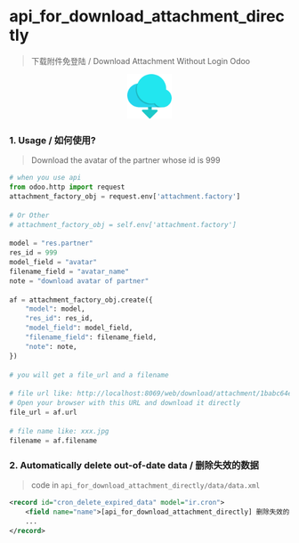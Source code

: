 # api_for_download_attachment_directly

> 下载附件免登陆 / Download Attachment Without Login Odoo

<div align=center>
  <img src="static/description/icon.png" width="80"/>
</div>

### 1. Usage / 如何使用?

> Download the avatar of the partner whose id is 999 

```python
# when you use api
from odoo.http import request
attachment_factory_obj = request.env['attachment.factory']

# Or Other
# attachment_factory_obj = self.env['attachment.factory']

model = "res.partner"
res_id = 999
model_field = "avatar"
filename_field = "avatar_name"
note = "download avatar of partner"

af = attachment_factory_obj.create({
    "model": model,
    "res_id": res_id,
    "model_field": model_field,
    "filename_field": filename_field,
    "note": note,
})

# you will get a file_url and a filename

# file url like: http://localhost:8069/web/download/attachment/1babc64e-6e99-4934-bc84-28263a0fdd88
# Open your browser with this URL and download it directly
file_url = af.url

# file name like: xxx.jpg
filename = af.filename
```

### 2. Automatically delete out-of-date data / 删除失效的数据

> code in `api_for_download_attachment_directly/data/data.xml`

```xml
<record id="cron_delete_expired_data" model="ir.cron">
    <field name="name">[api_for_download_attachment_directly] 删除失效的数据</field>
    ...
</record>
```
